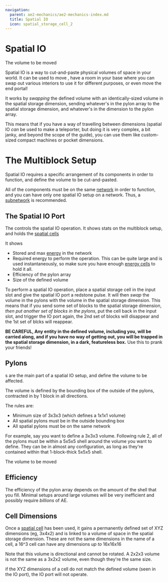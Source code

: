 ```yaml
---
navigation:
  parent: ae2-mechanics/ae2-mechanics-index.md
  title: Spatial IO
  icon: spatial_storage_cell_2
---
```


# Spatial IO

<GameScene zoom="6" interactive={true}>
  <ImportStructure src="../assets/assemblies/spatial_storage_1x1x1.snbt" />

  <BoxAnnotation color="#33dd33" min="1 1 1" max="2 2 2">
        The volume to be moved
  </BoxAnnotation>

  <IsometricCamera yaw="195" pitch="30" />

</GameScene>

Spatial IO is a way to cut-and-paste physical volumes of space in your world. It can be used to move <ItemLink id="flawless_budding_quartz" />,
have a room in your base where you can swap out various interiors to use it for different purposes, or even move
the end portal!

It works by *swapping* the defined volume with an identically-sized volume in the spatial storage dimension, sending whatever's
in the pylon array to the spatial storage dimension, and whatever's in the dimension to the pylon array.

This means that if you have a way of travelling between dimensions (spatial IO *can* be used to make a teleporter,
but doing it is very complex, a bit janky, and beyond the scope of the guide), you can use them like custom-sized compact machines or pocket
dimensions.

# The Multiblock Setup

Spatial IO requires a specific arrangement of its components in order to function, and define the volume to be cut-and-pasted.

All of the components must be on the same [network](me-network-connections.md) in order to function, and you can have only one
spatial IO setup on a network. Thus, a [subnetwork](subnetworks.md) is recommended.

## The Spatial IO Port

<BlockImage id="spatial_io_port" p:powered="true" scale="4" />

The <ItemLink id="spatial_io_port" /> controls the spatial IO operation. It shows stats on the multiblock setup, and holds
the [spatial cells](../items-blocks-machines/spatial_cells.md)

It shows
- Stored and max [energy](energy.md) in the network
- Required energy to perform the operation. This can be quite large and is used instantaneously, so make sure you have enough
  [energy cells](../items-blocks-machines/energy_cells.md) to hold it all.
- Efficiency of the pylon array
- Size of the defined volume

To perform a spatial IO operation, place a spatial storage cell in the input slot and give the spatial IO port a redstone pulse.
It will then *swap* the volume in the pylons with the volume in the spatial storage dimension. This means that if you send some
set of blocks to the spatial storage dimension, *then put another set of blocks in the pylons*, put the cell back in the input slot,
and trigger the IO port again, the 2nd set of blocks will disappear and the 1st set of blcks will reappear.

**BE CAREFUL, Any entity in the defined volume, including you, will be carried along, and if you have no way of getting out, you will be trapped
in the spatial storage dimension, in a dark, featureless box.** Use this to prank your friends!

## Pylons

<BlockImage id="spatial_pylon" p:powered_on="true" scale="4" />

<ItemLink id="spatial_pylon" />s are the main part of a spatial IO setup, and define the volume to be affected.

The volume is defined by the bounding box of the outside of the pylons, contracted in by 1 block in all directions.

The rules are:
- Minimum size of 3x3x3 (which defines a 1x1x1 volume)
- All spatial pylons must be in the outside bounding box
- All spatial pylons must be on the same network

For example, say you want to define a 3x3x3 volume. Following rule 2, all of the pylons must be within a 5x5x5 shell around
the volume you want to define. They can be in almost any configuration, as long as they're contained within that 1-block-thick
5x5x5 shell.

<GameScene zoom="4">
<ImportStructure src="../assets/assemblies/spatial_storage_3x3x3_pylon_demonstration.snbt" />

<BoxAnnotation color="#33dd33" min="1 1 1" max="4 4 4">
        The volume to be moved
  </BoxAnnotation>

<BoxAnnotation color="#3333ff" min="5 5 0" max="0 0 5">
  </BoxAnnotation>

<IsometricCamera yaw="195" pitch="30" />
</GameScene>

## Efficiency

The efficiency of the pylon array depends on the amount of the shell that you fill. Minimal setups around large volumes
will be very inefficient and possibly require *billions* of AE.

## Cell Dimensions

Once a [spatial cell](../items-blocks-machines/spatial_cells.md) has been used, it gains a permanently defined set of XYZ dimensions (eg, 3x4x2)
and is linked to a volume of space in the spatial storage dimension. These are not the same dimensions in the name of a cell,
a 16^3 cell can have any dimensions *up to* 16x16x16

Note that this volume is directional and cannot be rotated. A 2x2x3 volume is not the same as a 3x2x2 volume, even though they're the
same size.

if the XYZ dimensions of a cell do not match the defined volume (seen in the IO port), the IO port will not operate.